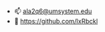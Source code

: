 - 📫 ala2q6@umsystem.edu
- 📓 https://github.com/lxRbckl

<!---
ala2q6/ala2q6 is a ✨ special ✨ repository because its `README.md` (this file) appears on your GitHub profile.
You can click the Preview link to take a look at your changes.
--->
